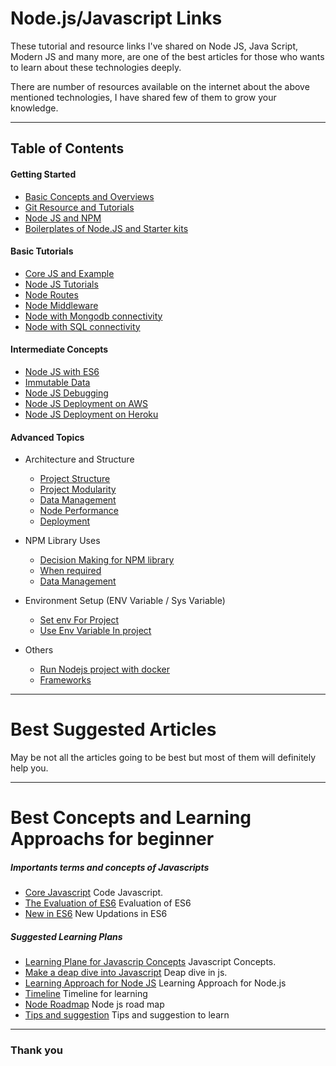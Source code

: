 # Node.js/Javascript Links

These tutorial and resource links I've shared on Node JS, Java Script, Modern JS and many more, are one of the best articles for those who wants to learn about these technologies deeply.

There are number of resources available on the internet about the above mentioned technologies, I have shared few of them to grow your knowledge.
- - -
## Table of Contents

#### Getting Started
- [Basic Concepts and Overviews](./basic-concepts-and-overviews.md)
- [Git Resource and Tutorials](./git-resource-and-tutorial.md)
- [Node JS and NPM](./nodejs-npm.md)
- [Boilerplates of Node.JS and Starter kits](https://github.com/radhey113/node-with-express-and-swagger)


#### Basic Tutorials
- [Core JS and Example](./core-js-exmaple.md)
- [Node JS Tutorials](./node-first-server-tutorial.md)
- [Node Routes](./node-routes.md)
- [Node Middleware](https://medium.com/@radheyg11/playing-with-node-js-middleware-express-part-1-3a509f1a4a6f)
- [Node with Mongodb connectivity](./node-connection-with-mongodb.md)
- [Node with SQL connectivity](./node-connection-with-sql.md)


#### Intermediate Concepts
- [Node JS with ES6](./core-js-exmaple.md)
- [Immutable Data](./node-routes.md)
- [Node JS Debugging](./node-middleware.md)
- [Node JS Deployment on AWS](./node-connection-with-mongodb.md)
- [Node JS Deployment on Heroku](./node-connection-with-sql.md)


#### Advanced Topics
- Architecture and Structure
  - [Project Structure](./nodejs-project-structure.md)
  - [Project Modularity](./node-modularity.md)
  - [Data Management](./node-data-management.md)
  - [Node Performance](./node-connection-with-mongodb.md)
  - [Deployment](./node-project-deployment.md)

- NPM Library Uses
  - [Decision Making for NPM library](./decide-for-npm-module-installation.md)
  - [When required](./when-required.md)
  - [Data Management](./node-data-management.md)

- Environment Setup (ENV Variable / Sys Variable)
  - [Set env For Project](./decide-for-npm-module-installation.md)
  - [Use Env Variable In project](./when-of-env-variable.md)


- Others
  - [Run Nodejs project with docker ](./node-with-docker.md)
  - [Frameworks](./frameworks.md)
- - -

# Best Suggested Articles

May be not all the articles going to be best but most of them will definitely help you.
- - -

# Best Concepts and Learning Approachs for beginner

##### Importants terms and concepts of Javascripts
- [Core Javascript](./core-javascript-important-conepts.md)
Code Javascript.
- [The Evaluation of ES6](./core-javascript-important-concepts.md)
Evaluation of ES6
- [New in ES6](./new-terms.md)
New Updations in ES6

##### Suggested Learning Plans
- [Learning Plane for Javascrip Concepts](./core-javascript-important-conepts.md)
Javascript Concepts.
- [Make a deap dive into Javascript](./deap-dive-into-js.md)
Deap dive in js.
- [Learning Approach for Node JS](./learning-approach-for-node.md)
Learning Approach for Node.js
- [Timeline](./timeline.md)
Timeline for learning
- [Node Roadmap](./node-roadmap.md)
Node js road map
- [Tips and suggestion](./tips-and-suggestion.md)
Tips and suggestion to learn
- - -
<!-- # Learning Core Javascript (ES5)

### General Resource
- [Hyperlink](./link.md)
Timeline for learning
- [Hyperlink](./link.md)
Node js road map
- [Hyperlink](./link.md)
Tips and suggestion to learn

### Books
- [Hyperlink](./link.md)
Timeline for learning
- [Hyperlink](./link.md)
Node js road map
- [Hyperlink](./link.md)
Tips and suggestion to learn -->

### Thank you